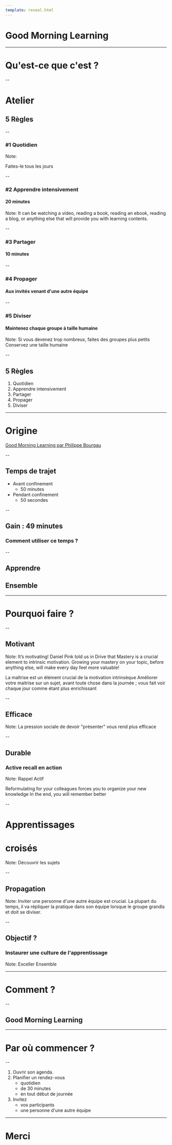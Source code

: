 ```yaml
---
template: reveal.html
---
```

<style>
blockquote.quote {
    background-color:white;
    opacity: 0.8;
    border-radius: 3rem;
    padding: 3rem;
}
</style>

# Good Morning Learning

---

# Qu'est-ce que c'est ?

--

# Atelier
## 5 Règles

--

### #1 Quotidien

Note:

Faites-le tous les jours

--

### #2 Apprendre intensivement
#### 20 minutes

Note:
It can be watching a video, reading a book, reading an ebook, 
reading a blog, or anything else that will provide you with learning contents.

--

### #3 Partager
#### 10 minutes

--

### #4 Propager
#### Aux invités venant d'une autre équipe

--

### #5 Diviser
#### Maintenez chaque groupe à taille humaine

Note:
Si vous devenez trop nombreux, faites des groupes plus petits
Conservez une taille humaine

--

## 5 Règles
1. Quotidien
1. Apprendre intensivement
1. Partager
1. Propager
1. Diviser

---

# Origine

[Good Morning Learning par Philippe Bourgau](https://philippe.bourgau.net/growth-mindset-coaching-turn-remote-work-commutes-into-team-learning)

--

## Temps de trajet


* Avant confinement <!-- .element: class="fragment" -->
  * 50 minutes <!-- .element: class="fragment" -->
* Pendant confinement <!-- .element: class="fragment" -->
  * 50 secondes <!-- .element: class="fragment" -->

--

## Gain : 49 minutes
### <!-- .element: class="fragment" --> Comment utiliser ce temps ?

--

## <!-- .element: class="fragment" --> Apprendre
## <!-- .element: class="fragment" --> Ensemble

---

# Pourquoi faire ?

--

## Motivant

Note:
It’s motivating!
Daniel Pink told us in Drive that Mastery is a crucial element to intrinsic motivation. 
Growing your mastery on your topic, before anything else, 
will make every day feel more valuable!

La maîtrise est un élément crucial de la motivation intrinsèque
Améliorer votre maitrise sur un sujet, avant toute chose dans la journée ;
vous fait voir chaque jour comme étant plus enrichissant

--

## Efficace

Note:
La pression sociale de devoir "présenter" vous rend plus efficace 

--

## Durable
### Active recall en action

Note:
Rappel Actif

Reformulating for your colleagues forces you to organize your new knowledge
In the end, you will remember better

--

# Apprentissages 
# croisés

Note:
Découvrir les sujets 

--

## Propagation

Note:
Inviter une personne d'une autre équipe est crucial.
La plupart du temps, il va répliquer la pratique dans son équipe lorsque
le groupe grandis et doit se diviser.

--

## Objectif ?
### Instaurer une culture de l'apprentissage

Note:
Exceller Ensemble

--- 

# Comment ?

--

## Good Morning Learning

---

# Par où commencer ?

--

1. Ouvrir son agenda.  <!-- .element: class="fragment" -->
1. Planifier un rendez-vous   <!-- .element: class="fragment" -->
   * quotidien <!-- .element: class="fragment" -->
   * de 30 minutes <!-- .element: class="fragment" -->
   * en tout début de journée <!-- .element: class="fragment" -->
1. Invitez <!-- .element: class="fragment" --> 
   * vos participants <!-- .element: class="fragment" -->
   * une personne d'une autre équipe <!-- .element: class="fragment" -->

---

# Merci
